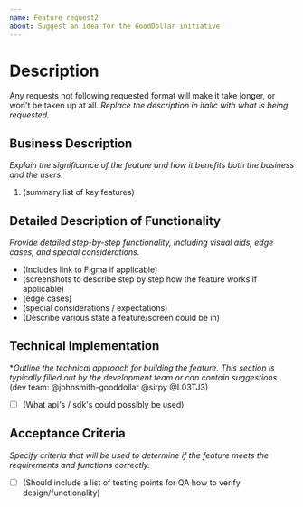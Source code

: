 ```yaml
---
name: Feature request2
about: Suggest an idea for the GoodDollar initiative
---
```


# Description 
Any requests not following requested format will make it take longer, or won't be taken up at all.
_Replace the description in italic with what is being requested._

## Business Description
*Explain the significance of the feature and how it benefits both the business and the users.*

1. (summary list of key features)

## Detailed Description of Functionality
*Provide detailed step-by-step functionality, including visual aids, edge cases, and special considerations.*
- (Includes link to Figma if applicable)
- (screenshots to describe step by step how the feature works if applicable)
- (edge cases)
- (special considerations / expectations)
- (Describe various state a feature/screen could be in)

## Technical Implementation
*_Outline the technical approach for building the feature. This section is typically filled out by the development team or can contain suggestions._ 
(dev team: @johnsmith-gooddollar @sirpy @L03TJ3) 
- [ ] (What api's / sdk's could possibly be used) 
## Acceptance Criteria
*Specify criteria that will be used to determine if the feature meets the requirements and functions correctly.*
- [ ] (Should include a list of testing points for QA how to verify design/functionality)
